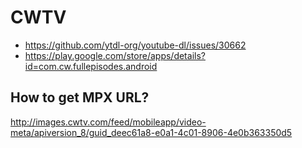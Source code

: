 # CWTV

- https://github.com/ytdl-org/youtube-dl/issues/30662
- https://play.google.com/store/apps/details?id=com.cw.fullepisodes.android

## How to get MPX URL?

<http://images.cwtv.com/feed/mobileapp/video-meta/apiversion_8/guid_deec61a8-e0a1-4c01-8906-4e0b363350d5>
